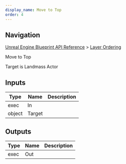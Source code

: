 ```yaml
---
display_name: Move to Top
order: 4
---
```

## Navigation

[Unreal Engine Blueprint API Reference](https://dev.epicgames.com/documentation/en-us/unreal-engine/BlueprintAPI) > [Layer Ordering](https://dev.epicgames.com/documentation/en-us/unreal-engine/BlueprintAPI/LayerOrdering)

Move to Top

Target is Landmass Actor

## Inputs

| Type | Name | Description |
| --- | --- | --- |
| exec | In |  |
| object | Target |  |

## Outputs

| Type | Name | Description |
| --- | --- | --- |
| exec | Out |  |
